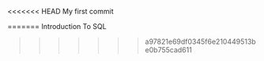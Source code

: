 <<<<<<< HEAD
My first commit

=======
Introduction To SQL
>>>>>>> a97821e69df0345f6e210449513be0b755cad611
